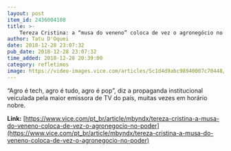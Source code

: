 ```yaml
---
layout: post
item_id: 2436004108
title: >-
    Tereza Cristina: a “musa do veneno” coloca de vez o agronegócio no poder
author: Tatu D'Oquei
date: 2018-12-28 23:07:32
pub_date: 2018-12-28 23:07:32
time_added: 2018-12-28 20:39:00
category: refletimos
image: https://video-images.vice.com/articles/5c1d4d9abc98940007c70448/lede/1545424320141-09_tereza_cristina.jpeg?crop=0.9991111111111111xw:1xh;center,center&resize=1200:*
---
```


“Agro é tech, agro é tudo, agro é pop”, diz a propaganda institucional veiculada pela maior emissora de TV do país, muitas vezes em horário nobre.

**Link:** [https://www.vice.com/pt_br/article/mbyndx/tereza-cristina-a-musa-do-veneno-coloca-de-vez-o-agronegocio-no-poder](https://www.vice.com/pt_br/article/mbyndx/tereza-cristina-a-musa-do-veneno-coloca-de-vez-o-agronegocio-no-poder)

